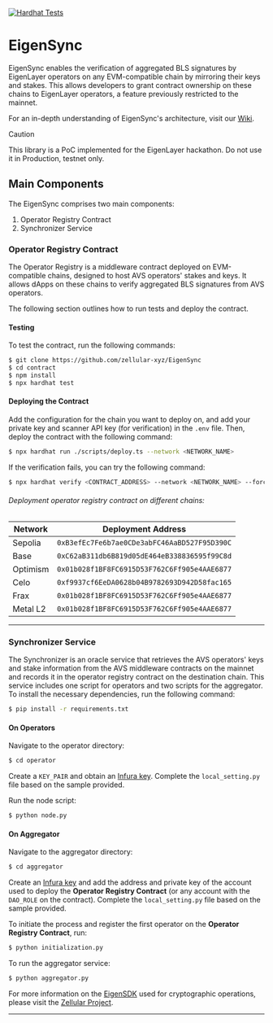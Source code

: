 [![Hardhat Tests](https://github.com/zellular-xyz/EigenSync/actions/workflows/hardhat-tests.yml/badge.svg)](https://github.com/zellular-xyz/EigenSync/actions/workflows/hardhat-tests.yml)
# EigenSync

EigenSync enables the verification of aggregated BLS signatures by EigenLayer operators on any EVM-compatible chain by mirroring their keys and stakes. This allows developers to grant contract ownership on these chains to EigenLayer operators, a feature previously restricted to the mainnet.

For an in-depth understanding of EigenSync's architecture, visit our [Wiki](https://github.com/Inspector-Butters/EigenSync/wiki).

> [!CAUTION]
> This library is a PoC implemented for the EigenLayer hackathon. Do not use it in Production, testnet only.

## Main Components

The EigenSync comprises two main components:

1. Operator Registry Contract
2. Synchronizer Service

### Operator Registry Contract

The Operator Registry is a middleware contract deployed on EVM-compatible chains, designed to host AVS operators' stakes and keys. It allows dApps on these chains to verify aggregated BLS signatures from AVS operators.

The following section outlines how to run tests and deploy the contract.

#### Testing

To test the contract, run the following commands:

```bash
$ git clone https://github.com/zellular-xyz/EigenSync
$ cd contract
$ npm install
$ npx hardhat test
```

#### Deploying the Contract

Add the configuration for the chain you want to deploy on, and add your private key and scanner API key (for verification) in the `.env` file. Then, deploy the contract with the following command:

```bash
$ npx hardhat run ./scripts/deploy.ts --network <NETWORK_NAME>
```

If the verification fails, you can try the following command:

```bash
$ npx hardhat verify <CONTRACT_ADDRESS> --network <NETWORK_NAME> --force
```

###### Deployment operator registry contract on different chains:

| Network  | Deployment Address                              |
|----------|-------------------------------------------------|
| Sepolia  | `0xB3efEc7Fe6b7ae0CDe3abFC46AaBD527F95D390C`    |
| Base     | `0xC62aB311db6B819d05dE464eB338836595f99C8d`    |
| Optimism | `0x01b028f1BF8FC6915D53F762C6Ff905e4AAE6877`    |
| Celo     | `0xf9937cf6EeDA0628b04B9782693D942D58fac165`    |
| Frax     | `0x01b028f1BF8FC6915D53F762C6Ff905e4AAE6877`    |
| Metal L2 | `0x01b028f1BF8FC6915D53F762C6Ff905e4AAE6877`    |

---

### Synchronizer Service

The Synchronizer is an oracle service that retrieves the AVS operators' keys and stake information from the AVS middleware contracts on the mainnet and records it in the operator registry contract on the destination chain. This service includes one script for operators and two scripts for the aggregator. To install the necessary dependencies, run the following command:

```bash
$ pip install -r requirements.txt
```

#### On Operators

Navigate to the operator directory:

```bash
$ cd operator
```

Create a `KEY_PAIR` and obtain an [Infura key](https://www.infura.io/). Complete the `local_setting.py` file based on the sample provided.

Run the node script:

```bash
$ python node.py
```

#### On Aggregator

Navigate to the aggregator directory:

```bash
$ cd aggregator
```

Create an [Infura key](https://www.infura.io/) and add the address and private key of the account used to deploy the **Operator Registry Contract** (or any account with the `DAO_ROLE` on the contract). Complete the `local_setting.py` file based on the sample provided.

To initiate the process and register the first operator on the **Operator Registry Contract**, run:

```bash
$ python initialization.py
```

To run the aggregator service:

```bash
$ python aggregator.py
```

For more information on the [EigenSDK](https://eigensdk-python.readthedocs.io/en/latest/) used for cryptographic operations, please visit the [Zellular Project](https://www.zellular.xyz/).

---
